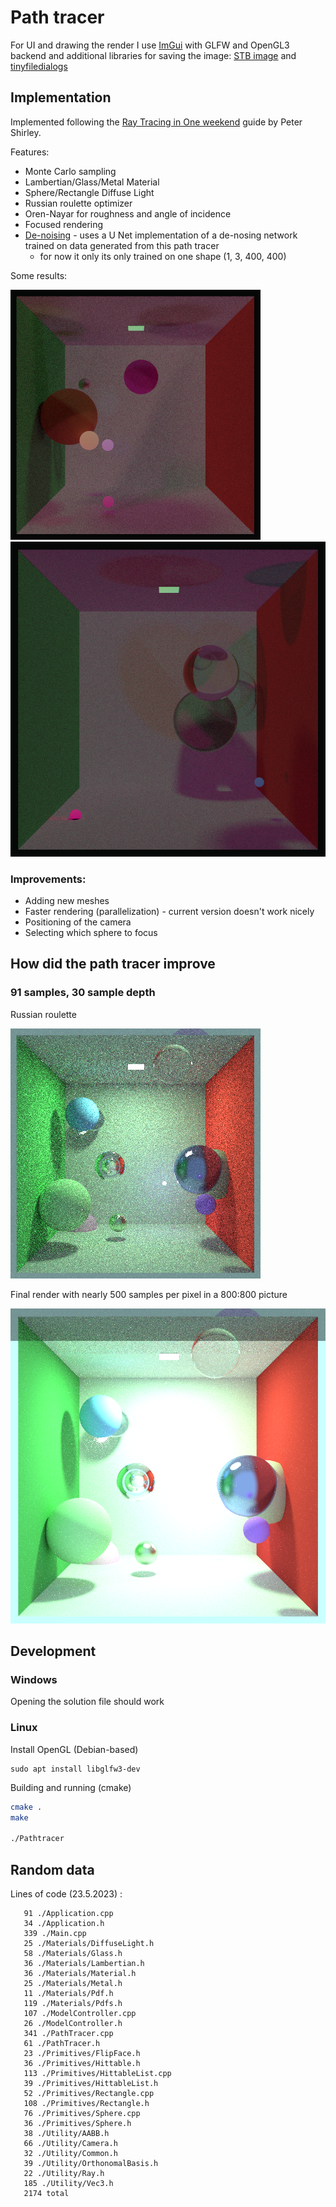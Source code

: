 # Path tracer

For UI and drawing the render I use [ImGui](https://github.com/ocornut/imgui) with GLFW and OpenGL3 backend and
additional libraries for saving the image: [STB image](https://github.com/nothings/stb)
and [tinyfiledialogs](https://github.com/native-toolkit/libtinyfiledialogs)

## Implementation

Implemented following the [Ray Tracing in One weekend](https://raytracing.github.io/) guide by Peter Shirley.

Features:

- Monte Carlo sampling
- Lambertian/Glass/Metal Material
- Sphere/Rectangle Diffuse Light
- Russian roulette optimizer
- Oren-Nayar for roughness and angle of incidence
- Focused rendering
- [De-noising](https://github.com/wrathchild14/PTNetworks) - uses a U Net implementation of a de-nosing network trained on data generated from this path tracer
	- for now it only its only trained on one shape (1, 3, 400, 400)	

Some results:

![](Results/50_100.jpg)
![](Results/30_100_800.jpg)

### Improvements:

- Adding new meshes
- Faster rendering (parallelization) - current version doesn't work nicely
- Positioning of the camera
- Selecting which sphere to focus

## How did the path tracer improve

### 91 samples, 30 sample depth

Russian roulette

![Russian roulette result](Results/russianroulette.jpg)

Final render with nearly 500 samples per pixel in a 800:800 picture

![500 samples per pixel](Results/final_render.jpg)

## Development

### Windows

Opening the solution file should work

### Linux

Install OpenGL (Debian-based)
```
sudo apt install libglfw3-dev
```

Building and running (cmake)
```bash
cmake .
make

./Pathtracer
```

## Random data


Lines of code (23.5.2023) :
```
   91 ./Application.cpp
   34 ./Application.h
   339 ./Main.cpp
   25 ./Materials/DiffuseLight.h
   58 ./Materials/Glass.h
   36 ./Materials/Lambertian.h
   36 ./Materials/Material.h
   25 ./Materials/Metal.h
   11 ./Materials/Pdf.h
   119 ./Materials/Pdfs.h
   107 ./ModelController.cpp
   26 ./ModelController.h
   341 ./PathTracer.cpp
   61 ./PathTracer.h
   23 ./Primitives/FlipFace.h
   36 ./Primitives/Hittable.h
   113 ./Primitives/HittableList.cpp
   39 ./Primitives/HittableList.h
   52 ./Primitives/Rectangle.cpp
   108 ./Primitives/Rectangle.h
   76 ./Primitives/Sphere.cpp
   36 ./Primitives/Sphere.h
   38 ./Utility/AABB.h
   66 ./Utility/Camera.h
   32 ./Utility/Common.h
   39 ./Utility/OrthonomalBasis.h
   22 ./Utility/Ray.h
   185 ./Utility/Vec3.h
   2174 total
```

